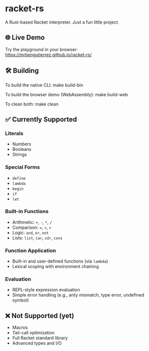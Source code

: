 # racket-rs

A Rust-based Racket interpreter. Just a fun little project.

## 🌐 Live Demo

Try the playground in your browser:  
https://mrbengutierrez.github.io/racket-rs/

## 🛠 Building

To build the native CLI:
make build-bin

To build the browser demo (WebAssembly):
make build-web

To clean both:
make clean

## ✅ Currently Supported

### Literals
- Numbers
- Booleans
- Strings

### Special Forms
- `define`
- `lambda`
- `begin`
- `if`
- `let`

### Built-in Functions
- Arithmetic: `+`, `-`, `*`, `/`
- Comparison: `=`, `<`, `>`
- Logic: `and`, `or`, `not`
- Lists: `list`, `car`, `cdr`, `cons`

### Function Application
- Built-in and user-defined functions (via `lambda`)
- Lexical scoping with environment chaining

### Evaluation
- REPL-style expression evaluation
- Simple error handling (e.g., arity mismatch, type error, undefined symbol)

## ❌ Not Supported (yet)
- Macros
- Tail-call optimization
- Full Racket standard library
- Advanced types and I/O